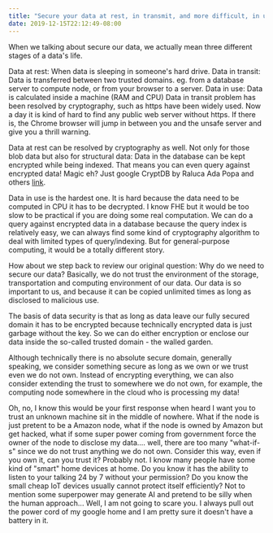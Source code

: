 ```yaml
---
title: "Secure your data at rest, in transmit, and more difficult, in use"
date: 2019-12-15T22:12:49-08:00
---
```

When we talking about secure our data, we actually mean three different stages of a data's life. 

Data at rest: When data is sleeping in someone's hard drive.
Data in transit: Data is transferred between two trusted domains. eg. from a database server to compute node, or from your browser to a server.
Data in use: Data is calculated inside a machine (RAM and CPU)
Data in transit problem has been resolved by cryptography, such as https have been widely used. Now a day it is kind of hard to find any public web server without https. If there is, the Chrome browser will jump in between you and the unsafe server and give you a thrill warning. 

Data at rest can be resolved by cryptography as well. Not only for those blob data but also for structural data: Data in the database can be kept encrypted while being indexed. That means you can even query against encrypted data! Magic eh? Just google CryptDB by Raluca Ada Popa and others [link](https://css.csail.mit.edu/cryptdb/). 

Data in use is the hardest one. It is hard because the data need to be computed in CPU it has to be decrypted. I know FHE but it would be too slow to be practical if you are doing some real computation. We can do a query against encrypted data in a database because the query index is relatively easy, we can always find some kind of cryptography algorithm to deal with limited types of query/indexing. But for general-purpose computing, it would be a totally different story. 

How about we step back to review our original question: Why do we need to secure our data? Basically, we do not trust the environment of the storage, transportation and computing environment of our data. Our data is so important to us, and because it can be copied unlimited times as long as disclosed to malicious use. 

The basis of data security is that as long as data leave our fully secured domain it has to be encrypted because technically encrypted data is just garbage without the
key. So we can do either encryption or enclose our data inside the so-called trusted domain - the walled garden. 

Although technically there is no absolute secure domain, generally speaking, we consider something secure as long as we own or we trust even we do not own. Instead of encrypting everything, we can also consider extending the trust to somewhere we do not own, for example, the computing node somewhere in the cloud who is processing my data! 

Oh, no, I know this would be your first response when heard I want you to trust an unknown machine sit in the middle of nowhere. What if the node is just pretent to be a Amazon node, what if the node is owned by Amazon but get hacked, what if some super power coming from government force the owner of the node to disclose my data.... well, there are too many "what-if-s" since we do not trust anything we do not own. Consider this way, even if you own it, can you trust it? Probably not. I know many people have some kind of "smart" home devices at home. Do you know it has the ability to listen to your talking 24 by 7 without your permission? Do you know the small cheap IoT devices usually cannot protect itself efficiently? Not to mention some superpower may generate AI and pretend to be silly when the human approach... Well, I am not going to scare you. I always pull out the power cord of my google home and I am pretty sure it doesn't have a battery in it. 


